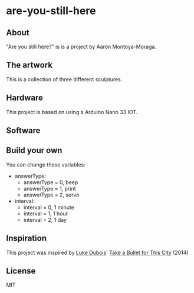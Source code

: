 # are-you-still-here

## About

"Are you still here?" is is a project by Aarón Montoya-Moraga.

## The artwork

This is a collection of three different sculptures.

## Hardware

This project is based on using a Arduino Nano 33 IOT.


## Software

## Build your own

You can change these variables:

* answerType:
  * answerType = 0, beep
  * answerType = 1, print
  * answerType = 2, servo
* interval:
  * interval = 0, 1 minute
  * interval = 1, 1 hour
  * interval = 2, 1 day

## Inspiration

This project was inspired by [Luke Dubois](http://lukedubois.com/)' [Take a Bullet for This City](http://sites.bxmc.poly.edu/~lukedubois/projects/index.html?id=gun) (2014)


## License

MIT
